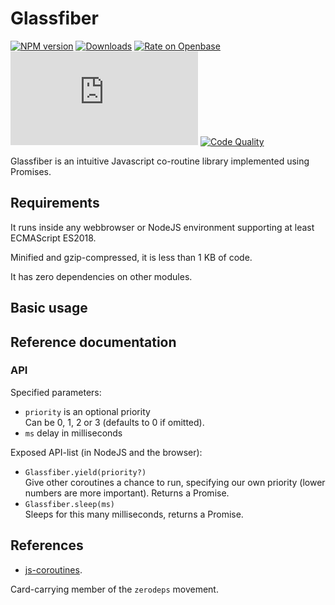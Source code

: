 <h1>Glassfiber</h1>

[![NPM version](http://img.shields.io/npm/v/glassfiber.svg?style=flat)](https://npmjs.org/package/glassfiber)
[![Downloads](https://img.shields.io/npm/dm/glassfiber.svg?style=flat)](https://npmjs.org/package/glassfiber)
[![Rate on Openbase](https://badges.openbase.io/js/rating/glassfiber.svg)](https://openbase.io/js/glassfiber?utm_source=embedded&utm_medium=badge&utm_campaign=rate-badge)
![Lib Size](https://img.badgesize.io/https:/unpkg.com/glassfiber/glassfiber.min.js?compression=gzip)
[![Code Quality](https://api.codeclimate.com/v1/badges/a99a88d28ad37a79dbf6/maintainability)](https://codeclimate.com/github/BuGlessRB/glassfiber)

Glassfiber is an intuitive Javascript co-routine library implemented
using Promises.

## Requirements

It runs inside any webbrowser or NodeJS environment supporting at least
ECMAScript ES2018.

Minified and gzip-compressed, it is less than 1 KB of code.

It has zero dependencies on other modules.

## Basic usage

## Reference documentation

### API

Specified parameters:
- `priority` is an optional priority<br />
  Can be 0, 1, 2 or 3 (defaults to 0 if omitted).
- `ms` delay in milliseconds<br />

Exposed API-list (in NodeJS and the browser):
- `Glassfiber.yield(priority?)`<br />
  Give other coroutines a chance to run, specifying our own priority (lower
  numbers are more important).  Returns a Promise.
- `Glassfiber.sleep(ms)`<br />
  Sleeps for this many milliseconds, returns a Promise.

## References

- [js-coroutines](https://github.com/miketalbot/js-coroutines).

Card-carrying member of the `zerodeps` movement.
